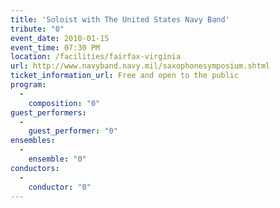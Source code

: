 ```yaml
---
title: 'Soloist with The United States Navy Band'
tribute: "0"
event_date: 2010-01-15
event_time: 07:30 PM
location: /facilities/fairfax-virginia
url: http://www.navyband.navy.mil/saxophonesymposium.shtml
ticket_information_url: Free and open to the public
program: 
  -
    composition: "0"
guest_performers: 
  -
    guest_performer: "0"
ensembles: 
  -
    ensemble: "0"
conductors: 
  -
    conductor: "0"
---
```

